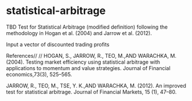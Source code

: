 # statistical-arbitrage 
TBD
Test for Statistical Arbitrage (modified definition) following the methodology in Hogan et al. (2004) and Jarrow et al. (2012).

Input a vector of discounted trading profits


References//
//
HOGAN, S., JARROW, R., TEO, M.,AND WARACHKA, M. (2004). Testing market efficiency using statistical arbitrage with applications to momentum and value strategies. Journal of Financial economics,73(3), 525–565.

JARROW, R., TEO, M., TSE, Y. K.,AND WARACHKA, M. (2012). An improved test for statistical arbitrage. Journal of Financial Markets, 15 (1), 47–80.
